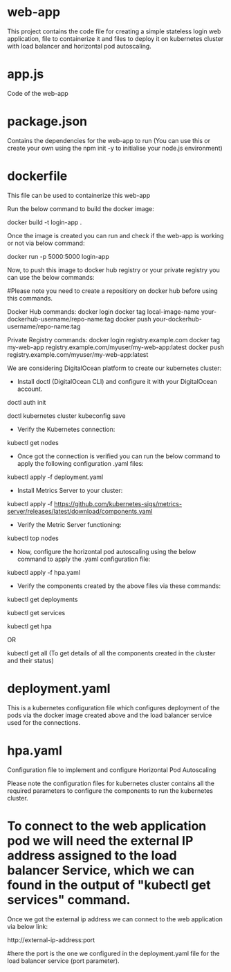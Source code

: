 # web-app
This project contains the code file for creating a simple stateless login web application, file to containerize it and files to deploy it on kubernetes cluster with load balancer and horizontal pod autoscaling.

# app.js
Code of the web-app

# package.json
Contains the dependencies for the web-app to run (You can use this or create your own using the npm init -y to initialise your node.js environment)

# dockerfile
This file can be used to containerize this web-app

Run the below command to build the docker image:

docker build -t login-app .

Once the image is created you can run and check if the web-app is working or not via below command:

docker run -p 5000:5000 login-app

Now, to push this image to docker hub registry or your private registry you can use the below commands:

#Please note you need to create a repositiory on docker hub before using this commands.

Docker Hub commands:
docker login
docker tag local-image-name your-dockerhub-username/repo-name:tag
docker push your-dockerhub-username/repo-name:tag

Private Registry commands:
docker login registry.example.com
docker tag my-web-app registry.example.com/myuser/my-web-app:latest
docker push registry.example.com/myuser/my-web-app:latest

We are considering DigitalOcean platform to create our kubernetes cluster:

- Install doctl (DigitalOcean CLI) and configure it with your DigitalOcean account.

doctl auth init

doctl kubernetes cluster kubeconfig save <cluster-name>

- Verify the Kubernetes connection:

kubectl get nodes

- Once got the connection is verified you can run the below command to apply the following configuration .yaml files:

kubectl apply -f deployment.yaml

- Install Metrics Server to your cluster:
  
kubectl apply -f https://github.com/kubernetes-sigs/metrics-server/releases/latest/download/components.yaml

- Verify the Metric Server functioning:
  
kubectl top nodes

- Now, configure the horizontal pod autoscaling using the below command to apply the .yaml configuration file:

kubectl apply -f hpa.yaml

- Verify the components created by the above files via these commands:

kubectl get deployments

kubectl get services

kubectl get hpa

OR

kubectl get all (To get details of all the components created in the cluster and their status)

# deployment.yaml
This is a kubernetes configuration file which configures deployment of the pods via the docker image created above and the load balancer service used for the connections.

# hpa.yaml
Configuration file to implement and configure Horizontal Pod Autoscaling

Please note the configuration files for kubernetes cluster contains all the required parameters to configure the components to run the kubernetes cluster.

# To connect to the web application pod we will need the external IP address assigned to the load balancer Service, which we can found in the output of "kubectl get services" command.

Once we got the external ip address we can connect to the web application via below link:

http://external-ip-address:port

#here the port is the one we configured in the deployment.yaml file for the load balancer service (port parameter).


